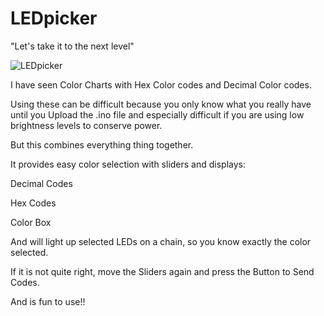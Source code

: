 # LEDpicker

"Let's take it to the next level"

![LEDpicker](https://github.com/user-attachments/assets/399f084c-d590-4dd8-b4fe-1f5459092c30)

I have seen Color Charts with Hex Color codes and Decimal Color codes.

Using these can be difficult because you only know what you really have until you Upload the .ino file and especially difficult if you are using low brightness levels to conserve power.

But this combines everything thing together.

It provides easy color selection with sliders and displays:

Decimal Codes

Hex Codes

Color Box

And will light up selected LEDs on a chain, so you know exactly the color selected.

If it is not quite right, move the Sliders again and press the Button to Send Codes. 

And is fun to use!!
